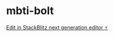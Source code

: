 # mbti-bolt

[Edit in StackBlitz next generation editor ⚡️](https://stackblitz.com/~/github.com/evar-leeo/mbti-bolt)